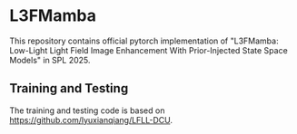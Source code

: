 # L3FMamba
This repository contains official pytorch implementation of "L3FMamba: Low-Light Light Field Image Enhancement With Prior-Injected State Space Models" in SPL 2025.

## Training and Testing
The training and testing code is based on <https://github.com/lyuxianqiang/LFLL-DCU>.
